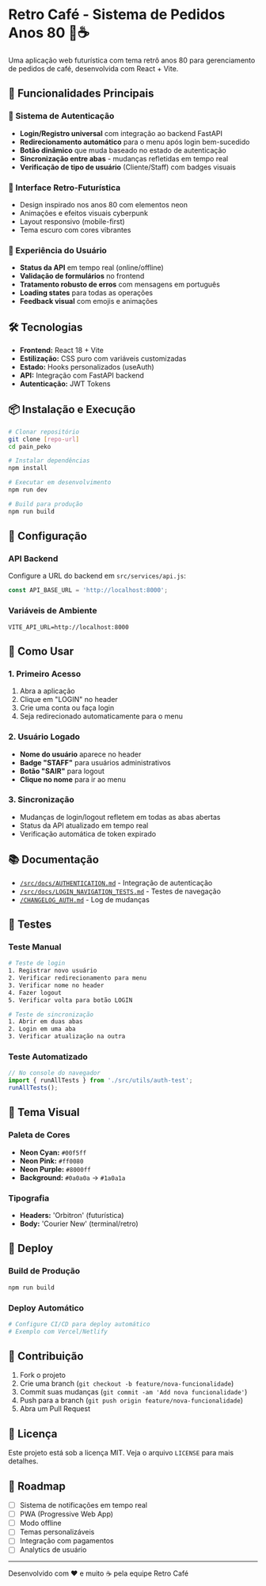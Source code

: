 # Retro Café - Sistema de Pedidos Anos 80 🤖☕

Uma aplicação web futurística com tema retrô anos 80 para gerenciamento de pedidos de café, desenvolvida com React + Vite.

## 🚀 Funcionalidades Principais

### 🔐 Sistema de Autenticação
- **Login/Registro universal** com integração ao backend FastAPI
- **Redirecionamento automático** para o menu após login bem-sucedido
- **Botão dinâmico** que muda baseado no estado de autenticação
- **Sincronização entre abas** - mudanças refletidas em tempo real
- **Verificação de tipo de usuário** (Cliente/Staff) com badges visuais

### 🎨 Interface Retro-Futurística
- Design inspirado nos anos 80 com elementos neon
- Animações e efeitos visuais cyberpunk
- Layout responsivo (mobile-first)
- Tema escuro com cores vibrantes

### 📱 Experiência do Usuário
- **Status da API** em tempo real (online/offline)
- **Validação de formulários** no frontend
- **Tratamento robusto de erros** com mensagens em português
- **Loading states** para todas as operações
- **Feedback visual** com emojis e animações

## 🛠️ Tecnologias

- **Frontend:** React 18 + Vite
- **Estilização:** CSS puro com variáveis customizadas
- **Estado:** Hooks personalizados (useAuth)
- **API:** Integração com FastAPI backend
- **Autenticação:** JWT Tokens

## 📦 Instalação e Execução

```bash
# Clonar repositório
git clone [repo-url]
cd pain_peko

# Instalar dependências
npm install

# Executar em desenvolvimento
npm run dev

# Build para produção
npm run build
```

## 🔧 Configuração

### API Backend
Configure a URL do backend em `src/services/api.js`:
```javascript
const API_BASE_URL = 'http://localhost:8000';
```

### Variáveis de Ambiente
```env
VITE_API_URL=http://localhost:8000
```

## 🎯 Como Usar

### 1. Primeiro Acesso
1. Abra a aplicação
2. Clique em "LOGIN" no header
3. Crie uma conta ou faça login
4. Seja redirecionado automaticamente para o menu

### 2. Usuário Logado
- **Nome do usuário** aparece no header
- **Badge "STAFF"** para usuários administrativos
- **Botão "SAIR"** para logout
- **Clique no nome** para ir ao menu

### 3. Sincronização
- Mudanças de login/logout refletem em todas as abas abertas
- Status da API atualizado em tempo real
- Verificação automática de token expirado

## 📚 Documentação

- [`/src/docs/AUTHENTICATION.md`](src/docs/AUTHENTICATION.md) - Integração de autenticação
- [`/src/docs/LOGIN_NAVIGATION_TESTS.md`](src/docs/LOGIN_NAVIGATION_TESTS.md) - Testes de navegação
- [`/CHANGELOG_AUTH.md`](CHANGELOG_AUTH.md) - Log de mudanças

## 🧪 Testes

### Teste Manual
```bash
# Teste de login
1. Registrar novo usuário
2. Verificar redirecionamento para menu
3. Verificar nome no header
4. Fazer logout
5. Verificar volta para botão LOGIN

# Teste de sincronização
1. Abrir em duas abas
2. Login em uma aba
3. Verificar atualização na outra
```

### Teste Automatizado
```javascript
// No console do navegador
import { runAllTests } from './src/utils/auth-test';
runAllTests();
```

## 🎨 Tema Visual

### Paleta de Cores
- **Neon Cyan:** `#00f5ff`
- **Neon Pink:** `#ff0080`  
- **Neon Purple:** `#8000ff`
- **Background:** `#0a0a0a` → `#1a0a1a`

### Tipografia
- **Headers:** 'Orbitron' (futurística)
- **Body:** 'Courier New' (terminal/retro)

## 🚀 Deploy

### Build de Produção
```bash
npm run build
```

### Deploy Automático
```bash
# Configure CI/CD para deploy automático
# Exemplo com Vercel/Netlify
```

## 🤝 Contribuição

1. Fork o projeto
2. Crie uma branch (`git checkout -b feature/nova-funcionalidade`)
3. Commit suas mudanças (`git commit -am 'Add nova funcionalidade'`)
4. Push para a branch (`git push origin feature/nova-funcionalidade`)
5. Abra um Pull Request

## 📄 Licença

Este projeto está sob a licença MIT. Veja o arquivo `LICENSE` para mais detalhes.

## 🎯 Roadmap

- [ ] Sistema de notificações em tempo real
- [ ] PWA (Progressive Web App)
- [ ] Modo offline
- [ ] Temas personalizáveis
- [ ] Integração com pagamentos
- [ ] Analytics de usuário

---

Desenvolvido com ❤️ e muito ☕ pela equipe Retro Café
